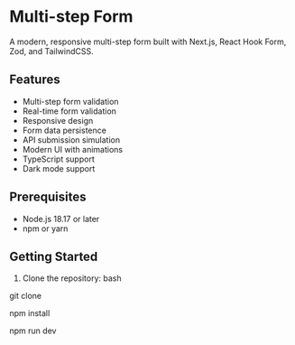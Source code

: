 # Multi-step Form

A modern, responsive multi-step form built with Next.js, React Hook Form, Zod, and TailwindCSS.

## Features

- Multi-step form validation
- Real-time form validation
- Responsive design
- Form data persistence
- API submission simulation
- Modern UI with animations
- TypeScript support
- Dark mode support

## Prerequisites

- Node.js 18.17 or later
- npm or yarn

## Getting Started

1. Clone the repository:
bash


git clone <repository-url>


npm install


npm run dev
